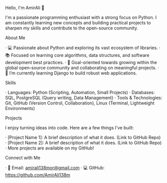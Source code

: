 Hello, I'm AmirAli 👋

I'm a passionate programming enthusiast with a strong focus on Python. I am constantly learning new concepts and building practical projects to sharpen my skills and contribute to the open-source community.

About Me

· 💻 Passionate about Python and exploring its vast ecosystem of libraries.
· 📚 Focused on learning core algorithms, data structures, and software development best practices.
· 🚀 Goal-oriented towards growing within the global open-source community and collaborating on meaningful projects.
· 🌱 I’m currently learning Django to build robust web applications.

Skills

· Languages: Python (Scripting, Automation, Small Projects)
· Databases: SQL, PostgreSQL (Query writing, Data Management)
· Tools & Technologies: Git, GitHub (Version Control, Collaboration), Linux (Terminal, Lightweight Environments)

Projects

I enjoy turning ideas into code. Here are a few things I've built:

· [Project Name 1]: A brief description of what it does. (Link to GitHub Repo)
· [Project Name 2]: A brief description of what it does. (Link to GitHub Repo)
· More projects are available on my GitHub!

Connect with Me

· 📧 Email: amirali138mor@gmail.com
· 💻 GitHub: https://github.com/AmirAli138m


